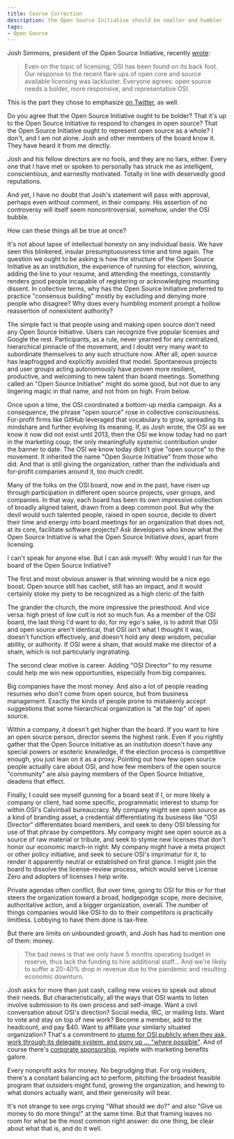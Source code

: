 ```yaml
---
title: Course Correction
description: the Open Source Initiative should be smaller and humbler
tags:
- Open Source
---
```


Josh Simmons, president of the Open Source Initiative, recently [wrote](https://opensource.org/node/1068):

> Even on the topic of licensing, OSI has been found on its back foot.  Our response to the recent flare ups of open core and source available licensing was lackluster.  Everyone agrees: open source needs a bolder, more responsive, and representative OSI.

This is the part they chose to emphasize [on Twitter](https://twitter.com/OpenSourceOrg/status/1267999443992883201), as well.

Do you agree that the Open Source Initiative ought to be bolder?  That it's up to the Open Source Initiative to respond to changes in open source?  That the Open Source Initiative ought to represent open source as a whole?  I don't, and I am not alone.  Josh and other members of the board know it.  They have heard it from me directly.

Josh and his fellow directors are no fools, and they are no liars, either.  Every one that I have met or spoken to personally has struck me as intelligent, conscientious, and earnestly motivated.  Totally in line with deservedly good reputations.

And yet, I have no doubt that Josh's statement will pass with approval, perhaps even without comment, in their company.  His assertion of no controversy will itself seem noncontroversial, somehow, under the OSI bubble.

How can these things all be true at once?

It's not about lapse of intellectual honesty on any individual basis.  We have seen this blinkered, insular presumptuousness time and time again.  The question we ought to be asking is how the structure of the Open Source Initiative as an institution, the experience of running for election, winning, adding the line to your resume, and attending the meetings, constantly renders good people incapable of registering or acknowledging mounting dissent.  In collective terms, why has the Open Source Initiative preferred to practice "consensus building" mostly by excluding and denying more people who disagree?  Why does every humbling moment prompt a hollow reassertion of nonexistent authority?

The simple fact is that people using and making open source don't need any Open Source Initiative.  Users can recognize five popular licenses and Google the rest.  Participants, as a rule, never yearned for any centralized, hierarchical pinnacle of the movement, and I doubt very many want to subordinate themselves to any such structure now.  After all, open source has leapfrogged and explicitly avoided that model.  Spontaneous projects and user groups acting autonomously have proven more resilient, productive, and welcoming to new talent than board meetings.  Something called an "Open Source Initiative" might do some good, but not due to any lingering magic in that name, and not from on high.  From below.

Once upon a time, the OSI coordinated a bottom-up media campaign.  As a consequence, the phrase "open source" rose in collective consciousness.  For-profit firms like GitHub leveraged that vocabulary to grow, spreading its mindshare and further evolving its meaning.  If, as Josh wrote, the OSI as we know it now did not exist until 2013, then the OSI we know today had no part in the marketing coup, the only meaningfully systemic contribution under the banner to date.  The OSI we know today didn't give "open source" to the movement.  It inherited the name "Open Source Initiative" from those who did.  And that is still giving the organization, rather than the individuals and for-profit companies around it, too much credit.

Many of the folks on the OSI board, now and in the past, have risen up through participation in different open source projects, user groups, and companies.  In that way, each board has been its own impressive collection of broadly aligned talent, drawn from a deep common pool.  But why the devil would such talented people, raised in open source, decide to divert their time and energy into board meetings for an organization that does not, at its core, facilitate software projects?  Ask developers who know what the Open Source Initiative _is_ what the Open Source Initiative _does_, apart from licensing.

I can't speak for anyone else.  But I can ask myself: Why would I run for the board of the Open Source Initiative?

The first and most obvious answer is that winning would be a nice ego boost.  Open source still has cachet, still has an impact, and it would certainly stoke my piety to be recognized as a high cleric of the faith

The grander the church, the more impressive the priesthood.  And vice versa: high priest of low cult is not so much fun.  As a member of the OSI board, the last thing I'd want to do, for my ego's sake, is to admit that OSI and open source aren't identical, that OSI isn't what I thought it was, doesn't function effectively, and doesn't hold any deep wisdom, peculiar ability, or authority.  If OSI were a sham, that would make me director of a sham, which is not particularly ingratiating.

The second clear motive is career.  Adding "OSI Director" to my resume could help me win new opportunities, especially from big companies.

Big companies have the most money.  And also a lot of people reading resumes who don't come from open source, but from business management.  Exactly the kinds of people prone to mistakenly accept suggestions that some hierarchical organization is "at the top" of open source.

Within a company, it doesn't get higher than the board.  If you want to hire an open source person, director seems the highest rank.  Even if you rightly gather that the Open Source Initiative as an institution doesn't have any special powers or esoteric knowledge, if the election process is competitive enough, you just lean on it as a proxy.  Pointing out how few open source people actually care about OSI, and how few members of the open source "community" are also paying members of the Open Source Initiative, deadens that effect.

Finally, I could see myself gunning for a board seat if I, or more likely a company or client, had some specific, programmatic interest to stump for within OSI's Calvinball bureaucracy.  My company might see open source as a kind of branding asset, a credential differentiating its business like "OSI Director" differentiates board members, and seek to deny OSI blessing for use of that phrase by competitors.  My company might see open source as a source of raw material or tribute, and seek to stymie new licenses that don't honor our economic march-in right.  My company might have a meta project or other policy initiative, and seek to secure OSI's imprimatur for it, to render it apparently neutral or established on first glance.  I might join the board to dissolve the license-review process, which would serve License Zero and adopters of licenses I help write.

Private agendas often conflict.  But over time, going to OSI for this or for that steers the organization toward a broad, hodgepodge scope, more decisive, authoritative action, and a bigger organization, overall.  The number of things companies would like OSI to do to their competitors is practically limitless.  Lobbying to have them done is tax-free.

But there are limits on unbounded growth, and Josh has had to mention one of them: money.

> The bad news is that we only have 5 months operating budget in reserve, thus lack the funding to hire additional staff... And we're likely to suffer a 20-40% drop in revenue due to the pandemic and resulting economic downturn.

Josh asks for more than just cash, calling new voices to speak out about their needs.  But characteristically, all the ways that OSI wants to listen involve submission to its own process and self-image.  Want a civil conversation about OSI's direction?  Social media, IRC, or mailing lists.  Want to vote and stay on top of new work?  Become a member, add to the headcount, and pay $40.  Want to affiliate your similarly situated organization?  That's a commitment to [stump for OSI publicly when they ask, work through its delegate system, and pony up ... "where possible"](https://opensource.org/affiliates/about#commitment).  And of course there's [corporate sponsorship](https://opensource.org/files/SponsorProspectus.pdf), replete with marketing benefits galore.

Every nonprofit asks for money.  No begrudging that.  For org insiders, there's a constant balancing act to perform, pitching the broadest feasible program that outsiders might fund, growing the organization, and hewing to what donors actually want, and their generosity will bear.

It's not strange to see orgs crying "What should we do?" and also "Give us money to do more things!" at the same time.  But that framing leaves no room for what be the most common right answer: do one thing, be clear about what that is, and do it well.
